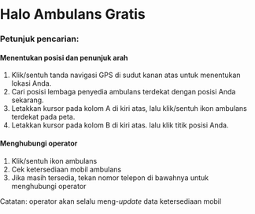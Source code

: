<!DOCTYPE html>
<html>

<head>
  <meta charset='utf-8' />
  <title></title>
  <meta name='viewport' content='initial-scale=1,maximum-scale=1,user-scalable=no' />
  <script src="https://cdnjs.cloudflare.com/ajax/libs/jquery/3.5.0/jquery.min.js"></script>
  <script src="https://api.mapbox.com/mapbox-gl-js/v1.9.1/mapbox-gl.js"></script>
  <link href="https://api.mapbox.com/mapbox-gl-js/v1.9.1/mapbox-gl.css" rel="stylesheet" />
  <script src='https://npmcdn.com/csv2geojson@latest/csv2geojson.js'></script>
  <script src='https://npmcdn.com/@turf/turf/turf.min.js'></script>
  <style>
    body {
      margin: 0;
      padding: 0;
    }

    #map {
      position: absolute;
      top: 0;
      bottom: 0;
      width: 100%;
    }

    /* Popup styling */

    .mapboxgl-popup {
      padding-bottom: 5px;
    }

    .mapboxgl-popup-close-button {
      display: none;
    }

    .mapboxgl-popup-content {
      font: 400 15px/22px 'Source Sans Pro', 'Helvetica Neue', Sans-serif;
      padding: 0;
      width: 250px;
    }

    .mapboxgl-popup-content-wrapper {
      padding: 1%;
    }

    .mapboxgl-popup-content h3 {
      background: rgb(61, 59, 59);
      text-align: center;
      color: #fff;
      margin: 0;
      display: block;
      padding: 15px;
      font-weight: 700;
      margin-top: -5px;
    }

    .mapboxgl-popup-content h4 {
      margin: 0;
      display: block;
      padding: 10px 3px 10px 10px;
      font-weight: 400;
    }

    .mapboxgl-container {
      cursor: pointer;
    }

    .mapboxgl-popup-anchor-top>.mapboxgl-popup-content {
      margin-top: 3px;
    }

    .mapboxgl-popup-anchor-top>.mapboxgl-popup-tip {
      border-bottom-color: rgb(61, 59, 59);
    }
  </style>
</head>

<body>
  <script src="https://api.mapbox.com/mapbox-gl-js/plugins/mapbox-gl-directions/v4.1.0/mapbox-gl-directions.js"></script>
  <link
      rel="stylesheet"
      href="https://api.mapbox.com/mapbox-gl-js/plugins/mapbox-gl-directions/v4.1.0/mapbox-gl-directions.css"
      type="text/css"
  />
  <div id='map'></div>
  <script>

    var transformRequest = (url, resourceType) => {
      var isMapboxRequest =
        url.slice(8, 22) === "api.mapbox.com" ||
        url.slice(10, 26) === "tiles.mapbox.com";
      return {
        url: isMapboxRequest
          ? url.replace("?", "?pluginName=sheetMapper&")
          : url
      };
    };
    
    //YOUR TURN: add your Mapbox token 
    mapboxgl.accessToken = 'pk.eyJ1IjoiYWRpYm1hc2ZhciIsImEiOiJja2hwdnZkc3kxZXY3MzhteGdkM2hoYjA0In0.D5p4SAmaOvQBfVf6pfo3sw'; //Mapbox token 
    var map = new mapboxgl.Map({
      container: 'map', // container id
      style: 'mapbox://styles/mapbox/streets-v11', //stylesheet location
      center: [110.821,-7.559], // starting position
      zoom: 10,// starting zoom
      transformRequest: transformRequest
    });
    map.addControl(
        new MapboxDirections({
            accessToken: mapboxgl.accessToken
        }),
        'top-left'
    );
    // Add geolocate control to the map.
    map.addControl(
      new mapboxgl.GeolocateControl({
        positionOptions: {
          enableHighAccuracy: true
          },
          trackUserLocation: true
          })
          );

    $(document).ready(function () {
      $.ajax({
        type: "GET",
        //YOUR TURN: Replace with csv export link
        url: 'https://docs.google.com/spreadsheets/d/1q-2aT-MAMVT_PDKNV_bMsA82XFeafWZUbyBHnY--m3Q/gviz/tq?tqx=out:csv&sheet=Sheet1',
        dataType: "text",
        success: function (csvData) { makeGeoJSON(csvData); }
      });



      function makeGeoJSON(csvData) {
        csv2geojson.csv2geojson(csvData, {
          latfield: 'Latitude',
          lonfield: 'Longitude',
          delimiter: ','
        }, function (err, data) {
          map.on('load', function () {

            //Add the the layer to the map 
            map.addLayer({
              'id': 'csvData',
              'type': 'circle',
              'source': {
                'type': 'geojson',
                'data': data
              },
              'paint': {
                'circle-radius': 10,
                'circle-color': "purple"
              }
            });


            // When a click event occurs on a feature in the csvData layer, open a popup at the
            // location of the feature, with description HTML from its properties.
            map.on('click', 'csvData', function (e) {
              var coordinates = e.features[0].geometry.coordinates.slice();

              //set popup text 
              //You can adjust the values of the popup to match the headers of your CSV. 
              // For example: e.features[0].properties.Name is retrieving information from the field Name in the original CSV. 
              var description = `<h3>` + e.features[0].properties.Lembaga + `</h3>` + `<h4>` + `<b>` + `Alamat: ` + `</b>` + e.features[0].properties.Alamat + `</h4>` + `<h4>` + `<b>` + `Telepon_1: ` + `</b>` + e.features[0].properties.Telepon_1 + `</h4>` + `<h4>` + `<b>` + `Telepon_2: ` + `</b>` + e.features[0].properties.Telepon_2 + `</h4>` + `<h4>` + `<b>` + `Fasilitas: ` + `</b>` + e.features[0].properties.Fasilitas + `</h4>` + `<h4>` + `<b>` + `Mobil_Tersedia: ` + `</b>` + e.features[0].properties.Mobil_Tersedia + `</h4>`;

              // Ensure that if the map is zoomed out such that multiple
              // copies of the feature are visible, the popup appears
              // over the copy being pointed to.
              while (Math.abs(e.lngLat.lng - coordinates[0]) > 180) {
                coordinates[0] += e.lngLat.lng > coordinates[0] ? 360 : -360;
              }

              //add Popup to map

              new mapboxgl.Popup()
                .setLngLat(coordinates)
                .setHTML(description)
                .addTo(map);
            });

            // Change the cursor to a pointer when the mouse is over the places layer.
            map.on('mouseenter', 'csvData', function () {
              map.getCanvas().style.cursor = 'pointer';
            });

            // Change it back to a pointer when it leaves.
            map.on('mouseleave', 'places', function () {
              map.getCanvas().style.cursor = '';
            });

            var bbox = turf.bbox(data);
            map.fitBounds(bbox, { padding: 50 });

          });

        });
      };
    });




  </script>
  <div class="myDiv"></div>
  <h1>Halo Ambulans Gratis</h1>
  <h3>Petunjuk pencarian:</h3>
  <h4>Menentukan posisi dan penunjuk arah</h4>
  <p><ol type="1">
  <li>Klik/sentuh tanda navigasi GPS di sudut kanan atas untuk menentukan lokasi Anda.</li>
  <li>Cari posisi lembaga penyedia ambulans terdekat dengan posisi Anda sekarang.</li>
  <li>Letakkan kursor pada kolom A di kiri atas, lalu klik/sentuh ikon ambulans terdekat pada peta.</li>
  <li>Letakkan kursor pada kolom B di kiri atas. lalu klik titik posisi Anda.</li>
  </ol>
  </p>
  
  <h4>Menghubungi operator</h4>
  <p><ol type="1">
  <li>Klik/sentuh ikon ambulans</li>
  <li>Cek ketersediaan mobil ambulans</li>
  <li>Jika masih tersedia, tekan nomor telepon di bawahnya untuk menghubungi operator</li>
</ol>
</p>

<p>Catatan: operator akan selalu meng-<em>update</em> data ketersediaan mobil</p>
</body>

</html>
